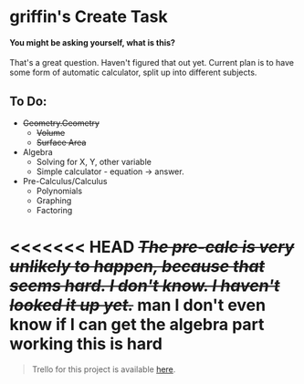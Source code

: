 # griffin's Create Task
#### You might be asking yourself, what is this?
That's a great question. Haven't figured that out yet. Current plan is to have some form of automatic calculator, split up into different subjects.


## To Do:
* ~~Geometry.Geometry~~
  * ~~Volume~~
  * ~~Surface Area~~
* Algebra
  * Solving for X, Y, other variable
  * Simple calculator - equation -> answer.
* Pre-Calculus/Calculus
  * Polynomials
  * Graphing 
  * Factoring
 
<<<<<<< HEAD
 ~~*The pre-calc is very unlikely to happen, because that seems hard. I don't know. I haven't looked it up yet.*~~
 man I don't even know if I can get the algebra part working this is hard 
=======


> Trello for this project is available [here](https://trello.com/b/j7YWUO5m/create-task).
